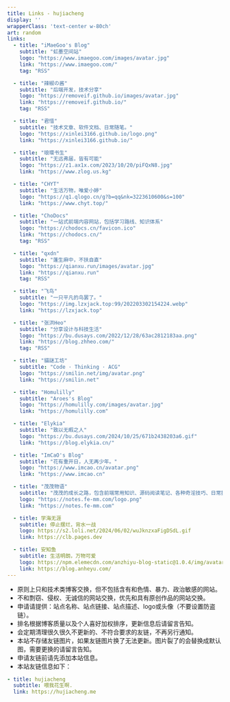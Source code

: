 ```yaml
---
title: Links - hujiacheng
display: ''
wrapperClass: 'text-center w-80ch'
art: random
links:
  - title: "iMaeGoo's Blog"
    subtitle: "虹墨空间站"
    logo: "https://www.imaegoo.com/images/avatar.jpg"
    link: "https://www.imaegoo.com/"
    tag: "RSS"

  - title: "辣椒の酱"
    subtitle: "后端开发，技术分享"
    logo: "https://removeif.github.io/images/avatar.jpg"
    link: "https://removeif.github.io/"
    tag: "RSS"

  - title: "君惜"
    subtitle: "技术文章、软件文档、日常随笔。"
    logo: "https://xinlei3166.github.io/logo.png"
    link: "https://xinlei3166.github.io/"

  - title: "琅環书生"
    subtitle: "无远弗届，皆有可能"
    logo: "https://z1.ax1x.com/2023/10/20/piFQxN8.jpg"
    link: "https://www.zlog.us.kg"

  - title: "CHYT"
    subtitle: "生活万物，唯爱小婷"
    logo: "https://q1.qlogo.cn/g?b=qq&nk=3223610600&s=100"
    link: "https://www.chyt.top/"

  - title: "ChoDocs"
    subtitle: "一站式前端内容网站，包括学习路线、知识体系"
    logo: "https://chodocs.cn/favicon.ico"
    link: "https://chodocs.cn/"
    tag: "RSS"

  - title: "qxdn"
    subtitle: "蓬生麻中，不扶自直"
    logo: "https://qianxu.run/images/avatar.jpg"
    link: "https://qianxu.run"
    tag: "RSS"

  - title: "飞鸟"
    subtitle: "一只平凡的鸟罢了。"
    logo: "https://img.lzxjack.top:99/202203302154224.webp"
    link: "https://lzxjack.top"

  - title: "张洪Heo"
    subtitle: "分享设计与科技生活"
    logo: "https://bu.dusays.com/2022/12/28/63ac2812183aa.png"
    link: "https://blog.zhheo.com/"
    tag: "RSS"

  - title: "貓謎工坊"
    subtitle: "Code · Thinking · ACG"
    logo: "https://smilin.net/img/avatar.png"
    link: "https://smilin.net"

  - title: "Homulilly"
    subtitle: "Aroes's Blog"
    logo: "https://homulilly.com/images/avatar.jpg"
    link: "https://homulilly.com"

  - title: "Elykia"
    subtitle: "致以无暇之人"
    logo: "https://bu.dusays.com/2024/10/25/671b2438203a6.gif"
    link: "https://blog.elykia.cn/"

  - title: "ImCaO's Blog"
    subtitle: "花有重开日，人无再少年。"
    logo: "https://www.imcao.cn/avatar.png"
    link: "https://www.imcao.cn"

  - title: "茂茂物语"
    subtitle: "茂茂的成长之路，包含前端常用知识、源码阅读笔记、各种奇淫技巧、日常提效工具等"
    logo: "https://notes.fe-mm.com/logo.png"
    link: "https://notes.fe-mm.com"

  - title: 学海无涯
    subtitle: 停止摆烂，背水一战
    logo: https://s2.loli.net/2024/06/02/wuJknzxaFigDSdL.gif
    link: https://clb.pages.dev

  - title: 安知鱼
    subtitle: 生活明朗，万物可爱
    logo: https://npm.elemecdn.com/anzhiyu-blog-static@1.0.4/img/avatar.jpg
    link: https://blog.anheyu.com/
---
```


<!-- @layout-links -->

<ListLinks :links="frontmatter.links" />

- 原则上只和技术类博客交换，但不包括含有和色情、暴力、政治敏感的网站。
- 不和剽窃、侵权、无诚信的网站交换，优先和具有原创作品的网站交换。
- 申请请提供：站点名称、站点链接、站点描述、logo或头像（不要设置防盗链）。
- 排名根据博客质量以及个人喜好加权排序，更新信息后请留言告知。
- 会定期清理很久很久不更新的、不符合要求的友链，不再另行通知。
- 本站不存储友链图片，如果友链图片换了无法更新。图片裂了的会替换成默认图，需要更换的请留言告知。
- 申请友链前请先添加本站信息。
- 本站友链信息如下：

```yml
- title: hujiacheng
  subtitle: 喂我花生啊.
  link: https://hujiacheng.me
```
